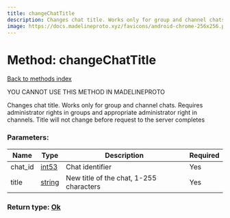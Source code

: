 ```yaml
---
title: changeChatTitle
description: Changes chat title. Works only for group and channel chats. Requires administrator rights in groups and appropriate administrator right in channels. Title will not change before request to the server completes
image: https://docs.madelineproto.xyz/favicons/android-chrome-256x256.png
---
```

# Method: changeChatTitle  
[Back to methods index](index.md)


YOU CANNOT USE THIS METHOD IN MADELINEPROTO


Changes chat title. Works only for group and channel chats. Requires administrator rights in groups and appropriate administrator right in channels. Title will not change before request to the server completes

### Parameters:

| Name     |    Type       | Description | Required |
|----------|---------------|-------------|----------|
|chat\_id|[int53](../types/int53.md) | Chat identifier | Yes|
|title|[string](../types/string.md) | New title of the chat, 1-255 characters | Yes|


### Return type: [Ok](../types/Ok.md)

